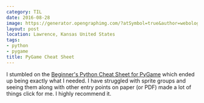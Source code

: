 ```yaml
---
category: TIL
date: 2016-08-28
image: https://generator.opengraphimg.com/?atSymbol=true&author=webology&authorSize=text-2xl&style=modern&tags=python%2Cpygame&title=PyGame+Cheat+Sheet
layout: post
location: Lawrence, Kansas United States
tags:
- python
- pygame
title: PyGame Cheat Sheet
---
```


I stumbled on the [Beginner's Python Cheat Sheet for PyGame](http://ehmatthes.github.io/pcc/cheatsheets/README.html) which ended up being exactly what I needed. I have struggled with sprite groups and seeing them along with other entry points on paper (or PDF) made a lot of things click for me. I highly recommend it.
